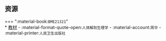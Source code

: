 ## 资源  
=== ":material-book:`BME21321`"  
    * [教材](http://api.cqu-openlib.cn/file?key=i0oze291a58b) - :material-format-quote-open:`人体解剖生理学` - :material-account:`周华` - :material-printer:`人民卫生出版社`  